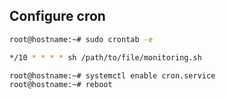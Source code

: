 ## Configure cron

```bash
root@hostname:~# sudo crontab -e
```

```bash
*/10 * * * * sh /path/to/file/monitoring.sh
```

```bash
root@hostname:~# systemctl enable cron.service
root@hostname:~# reboot
```